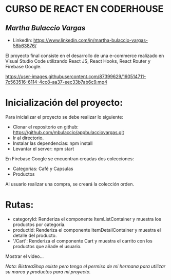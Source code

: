 # CURSO DE REACT EN CODERHOUSE

## _Martha Bulaccio Vargas_
- LinkedIn: https://www.linkedin.com/in/martha-bulaccio-vargas-58b63876/

El proyecto final consiste en el desarrollo de una e-commerce realizado en 
Visual Studio Code utilizando React JS, React Hooks, React Router y Firebase Google.


https://user-images.githubusercontent.com/87399629/160514711-7c563516-6114-4cc8-aa37-eec33b7ab6c9.mp4


# Inicialización del proyecto:

Para inicializar el proyecto se debe realizar lo siguiente: 

- Clonar el repositorio en github: https://github.com/mbulaccio/appbulacciovargas.git
- Ir al directorio.
- Instalar las dependencias: npm install
- Levantar el server: npm start

En Firebase Google se encuentran creadas dos colecciones:

- Categorías: Café y Capsulas
- Productos

Al usuario realizar una compra, se creará la colección orden.

# Rutas:

- categoryId: Renderiza el componente ItemListContainer y muestra los productos por categoría.
- productId: Renderiza el componente ItemDetailContainer y muestra el detalle del producto.
- '/Cart': Renderiza el componente Cart y muestra el carrito con los productos que añade el usuario.  

Mostrar el video... 

_Nota: BistreaShop existe pero tengo el permiso de mi hermana para utilizar su marca y productos para mi proyecto._
